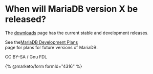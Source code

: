 # When will MariaDB version X be released?

The [downloads](https://downloads.mariadb.org/) page has the current stable and development releases.

See the[MariaDB Development Plans](../../../../faq/mariadb-software-questions/broken-reference/)\
page for plans for future versions of MariaDB.

CC BY-SA / Gnu FDL

{% @marketo/form formId="4316" %}
